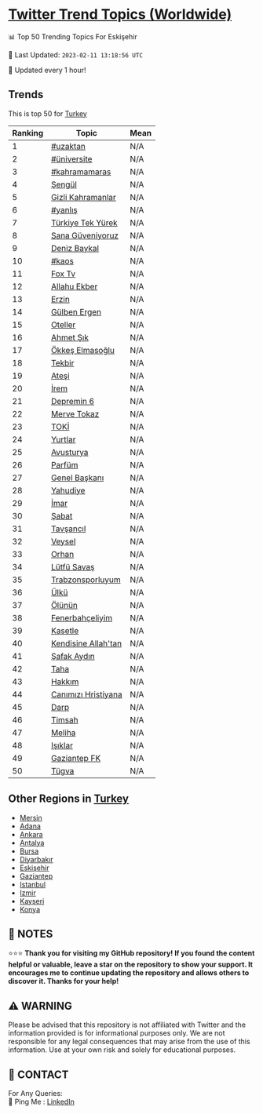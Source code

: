 [Twitter Trend Topics (Worldwide)](https://github.com/ErcinDedeoglu/Twitter-Trend-Topics)
==========


📊 Top 50 Trending Topics For Eskişehir

📆 Last Updated: `2023-02-11 13:18:56 UTC`

🔧 Updated every 1 hour!


## Trends

This is top 50 for [Turkey](</Turkey>)

| Ranking | Topic | Mean |
| ------- | ------------ | ------------ |
| 1 | [#uzaktan](http://twitter.com/search?q=%23uzaktan) | N/A |
| 2 | [#üniversite](http://twitter.com/search?q=%23%c3%bcniversite) | N/A |
| 3 | [#kahramamaras](http://twitter.com/search?q=%23kahramamaras) | N/A |
| 4 | [Şengül](http://twitter.com/search?q=%c5%9eeng%c3%bcl) | N/A |
| 5 | [Gizli Kahramanlar](http://twitter.com/search?q=Gizli+Kahramanlar) | N/A |
| 6 | [#yanlış](http://twitter.com/search?q=%23yanl%c4%b1%c5%9f) | N/A |
| 7 | [Türkiye Tek Yürek](http://twitter.com/search?q=T%c3%bcrkiye+Tek+Y%c3%bcrek) | N/A |
| 8 | [Sana Güveniyoruz](http://twitter.com/search?q=Sana+G%c3%bcveniyoruz) | N/A |
| 9 | [Deniz Baykal](http://twitter.com/search?q=Deniz+Baykal) | N/A |
| 10 | [#kaos](http://twitter.com/search?q=%23kaos) | N/A |
| 11 | [Fox Tv](http://twitter.com/search?q=Fox+Tv) | N/A |
| 12 | [Allahu Ekber](http://twitter.com/search?q=Allahu+Ekber) | N/A |
| 13 | [Erzin](http://twitter.com/search?q=Erzin) | N/A |
| 14 | [Gülben Ergen](http://twitter.com/search?q=G%c3%bclben+Ergen) | N/A |
| 15 | [Oteller](http://twitter.com/search?q=Oteller) | N/A |
| 16 | [Ahmet Şık](http://twitter.com/search?q=Ahmet+%c5%9e%c4%b1k) | N/A |
| 17 | [Ökkeş Elmasoğlu](http://twitter.com/search?q=%c3%96kke%c5%9f+Elmaso%c4%9flu) | N/A |
| 18 | [Tekbir](http://twitter.com/search?q=Tekbir) | N/A |
| 19 | [Ateşi](http://twitter.com/search?q=Ate%c5%9fi) | N/A |
| 20 | [İrem](http://twitter.com/search?q=%c4%b0rem) | N/A |
| 21 | [Depremin 6](http://twitter.com/search?q=Depremin+6) | N/A |
| 22 | [Merve Tokaz](http://twitter.com/search?q=Merve+Tokaz) | N/A |
| 23 | [TOKİ](http://twitter.com/search?q=TOK%c4%b0) | N/A |
| 24 | [Yurtlar](http://twitter.com/search?q=Yurtlar) | N/A |
| 25 | [Avusturya](http://twitter.com/search?q=Avusturya) | N/A |
| 26 | [Parfüm](http://twitter.com/search?q=Parf%c3%bcm) | N/A |
| 27 | [Genel Başkanı](http://twitter.com/search?q=Genel+Ba%c5%9fkan%c4%b1) | N/A |
| 28 | [Yahudiye](http://twitter.com/search?q=Yahudiye) | N/A |
| 29 | [İmar](http://twitter.com/search?q=%c4%b0mar) | N/A |
| 30 | [Şabat](http://twitter.com/search?q=%c5%9eabat) | N/A |
| 31 | [Tavşancıl](http://twitter.com/search?q=Tav%c5%9fanc%c4%b1l) | N/A |
| 32 | [Veysel](http://twitter.com/search?q=Veysel) | N/A |
| 33 | [Orhan](http://twitter.com/search?q=Orhan) | N/A |
| 34 | [Lütfü Savaş](http://twitter.com/search?q=L%c3%bctf%c3%bc+Sava%c5%9f) | N/A |
| 35 | [Trabzonsporluyum](http://twitter.com/search?q=Trabzonsporluyum) | N/A |
| 36 | [Ülkü](http://twitter.com/search?q=%c3%9clk%c3%bc) | N/A |
| 37 | [Ölünün](http://twitter.com/search?q=%c3%96l%c3%bcn%c3%bcn) | N/A |
| 38 | [Fenerbahçeliyim](http://twitter.com/search?q=Fenerbah%c3%a7eliyim) | N/A |
| 39 | [Kasetle](http://twitter.com/search?q=Kasetle) | N/A |
| 40 | [Kendisine Allah'tan](http://twitter.com/search?q=Kendisine+Allah%27tan) | N/A |
| 41 | [Şafak Aydın](http://twitter.com/search?q=%c5%9eafak+Ayd%c4%b1n) | N/A |
| 42 | [Taha](http://twitter.com/search?q=Taha) | N/A |
| 43 | [Hakkım](http://twitter.com/search?q=Hakk%c4%b1m) | N/A |
| 44 | [Canımızı Hristiyana](http://twitter.com/search?q=Can%c4%b1m%c4%b1z%c4%b1+Hristiyana) | N/A |
| 45 | [Darp](http://twitter.com/search?q=Darp) | N/A |
| 46 | [Timsah](http://twitter.com/search?q=Timsah) | N/A |
| 47 | [Meliha](http://twitter.com/search?q=Meliha) | N/A |
| 48 | [Işıklar](http://twitter.com/search?q=I%c5%9f%c4%b1klar) | N/A |
| 49 | [Gaziantep FK](http://twitter.com/search?q=Gaziantep+FK) | N/A |
| 50 | [Tügva](http://twitter.com/search?q=T%c3%bcgva) | N/A |



## Other Regions in [Turkey](</Turkey>)

* [Mersin](</Turkey/Mersin.md>)
* [Adana](</Turkey/Adana.md>)
* [Ankara](</Turkey/Ankara.md>)
* [Antalya](</Turkey/Antalya.md>)
* [Bursa](</Turkey/Bursa.md>)
* [Diyarbakır](</Turkey/Diyarbakır.md>)
* [Eskişehir](</Turkey/Eskişehir.md>)
* [Gaziantep](</Turkey/Gaziantep.md>)
* [Istanbul](</Turkey/Istanbul.md>)
* [Izmir](</Turkey/Izmir.md>)
* [Kayseri](</Turkey/Kayseri.md>)
* [Konya](</Turkey/Konya.md>)



## 📝 NOTES

⭐⭐⭐ **Thank you for visiting my GitHub repository! If you found the content helpful or valuable, leave a star on the repository to show your support. It encourages me to continue updating the repository and allows others to discover it. Thanks for your help!**


## ⚠️ WARNING

Please be advised that this repository is not affiliated with Twitter and the information provided is for informational purposes only. We are not responsible for any legal consequences that may arise from the use of this information. Use at your own risk and solely for educational purposes.


## 📨 CONTACT

 For Any Queries:  
            🏓 Ping Me : [LinkedIn](https://www.linkedin.com/in/ercindedeoglu/)
